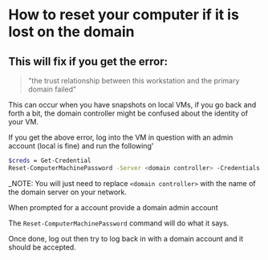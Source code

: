 # How to reset your computer if it is lost on the domain

## This will fix if you get the error:

> "the trust relationship between this workstation and the primary domain failed"

This can occur when you have snapshots on local VMs, if you go back and forth a bit, the domain controller might be confused about the identity of your VM.

If you get the above error, log into the VM in question with an admin account \(local is fine\) and run the following'

```bash
$creds = Get-Credential
Reset-ComputerMachinePassword -Server <domain controller> -Credentials $creds
```

\_NOTE: You will just need to replace `<domain controller>` with the name of the domain server on your network.

When prompted for a account provide a domain admin account

The `Reset-ComputerMachinePassword` command will do what it says.

Once done, log out then try to log back in with a domain account and it should be accepted.

